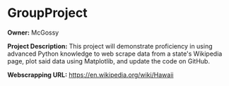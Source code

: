 # GroupProject

__Owner:__ McGossy

__Project Description:__ This project will demonstrate proficiency in using advanced Python knowledge to web scrape data from a state's Wikipedia page, plot said data using Matplotlib, and update the code on GitHub.

__Webscrapping URL:__ https://en.wikipedia.org/wiki/Hawaii
